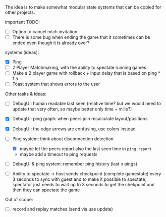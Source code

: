 The idea is to make somewhat modular state systems that can be copied for other projects.

important TODO:

- [ ] Option to cancel mtch invitation
- [ ] There is some bug when ending the game that it sometimes can be ended even though it is already over?

systems (ideas):

- [x] Ping
- [ ] 2 Player Matchmaking, with the ability to spectate running games
- [ ] Make a 2 player game with rollback + input delay that is based on ping \* 1.5
- [ ] Toast system that shows errors to the user

Other tasks & ideas:

- [ ] DebugUI: human readable last seen (relative time? but we would need to update that very often, so maybe better only time + milis?)
- [x] DebugUI: ping graph: when peers join recalculate layout/positions
- [x] DebugUI: the edge arrows are confusing, use colors instead
- [ ] Ping system: think about disconnection detection
  - [x] maybe let the peers report also the last seen time in `ping.report`
  - maybe add a timeout to ping requests
- [ ] DebugUI & ping system: remember ping history (last n pings)

- [ ] Ability to spectate -> host sends checkpoint (complete gamestate) every 3 seconds to sync with guest and to make it possible to spectate, spectator just needs to wait up to 3 seconds to get the chekpoint and then they can spectate the game

Out of scope:

- [ ] record and replay matches (send via use update)
